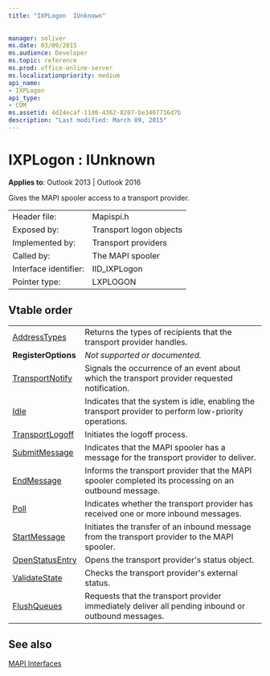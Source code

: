 ```yaml
---
title: "IXPLogon  IUnknown"
 
 
manager: soliver
ms.date: 03/09/2015
ms.audience: Developer
ms.topic: reference
ms.prod: office-online-server
ms.localizationpriority: medium
api_name:
- IXPLogon
api_type:
- COM
ms.assetid: 4d24ecaf-11d0-4362-8207-be3407736d7b
description: "Last modified: March 09, 2015"
---
```


# IXPLogon : IUnknown

  
  
**Applies to**: Outlook 2013 | Outlook 2016 
  
Gives the MAPI spooler access to a transport provider. 
  
|||
|:-----|:-----|
|Header file:  <br/> |Mapispi.h  <br/> |
|Exposed by:  <br/> |Transport logon objects  <br/> |
|Implemented by:  <br/> |Transport providers  <br/> |
|Called by:  <br/> |The MAPI spooler  <br/> |
|Interface identifier:  <br/> |IID_IXPLogon  <br/> |
|Pointer type:  <br/> |LXPLOGON  <br/> |
   
## Vtable order

|||
|:-----|:-----|
|[AddressTypes](ixplogon-addresstypes.md) <br/> |Returns the types of recipients that the transport provider handles. |
|**RegisterOptions** <br/> | *Not supported or documented.*  <br/> |
|[TransportNotify](ixplogon-transportnotify.md) <br/> |Signals the occurrence of an event about which the transport provider requested notification. |
|[Idle](ixplogon-idle.md) <br/> |Indicates that the system is idle, enabling the transport provider to perform low-priority operations. |
|[TransportLogoff](ixplogon-transportlogoff.md) <br/> |Initiates the logoff process. |
|[SubmitMessage](ixplogon-submitmessage.md) <br/> |Indicates that the MAPI spooler has a message for the transport provider to deliver. |
|[EndMessage](ixplogon-endmessage.md) <br/> |Informs the transport provider that the MAPI spooler completed its processing on an outbound message. |
|[Poll](ixplogon-poll.md) <br/> |Indicates whether the transport provider has received one or more inbound messages. |
|[StartMessage](ixplogon-startmessage.md) <br/> |Initiates the transfer of an inbound message from the transport provider to the MAPI spooler. |
|[OpenStatusEntry](ixplogon-openstatusentry.md) <br/> |Opens the transport provider's status object. |
|[ValidateState](ixplogon-validatestate.md) <br/> |Checks the transport provider's external status. |
|[FlushQueues](ixplogon-flushqueues.md) <br/> |Requests that the transport provider immediately deliver all pending inbound or outbound messages. |
   
## See also



[MAPI Interfaces](mapi-interfaces.md)

